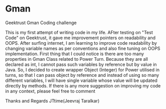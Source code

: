 # Gman
Geektrust Gman Coding challenge

This is my first attempt of writing code in my life. AFter testing on "Test Code" on Geektrust, it gave me improvement pointers on readability and OOPS.
After surfing internet, I am learning to improve code readability by changing variable names as per conventions and also fine tuning on OOPS implementation.
First thing that I could notice is there are too many properties in Gman Class related to Power Turn. Because they are all declared as int, I cannot pass such variables by reference but by value in Java. So, I decided to create wrapper Object (Integer) for Power utilised in turns, so that I can pass object by reference and instead of using so many different variables, I will have single variable whose value will be updated directly by methods.
If there is any more suggestion on improving my code in any context, please feel free to comment

Thanks and Regards
JTtime(Jeevraj Taralkar)
